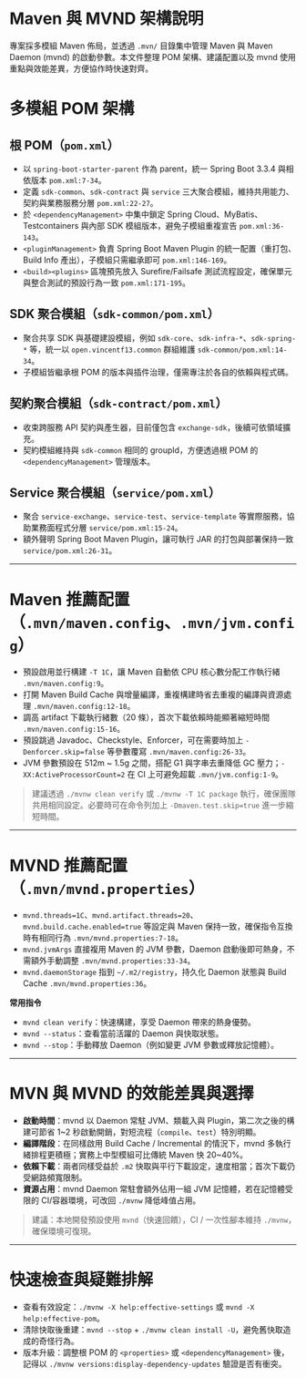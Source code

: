 # Maven 與 MVND 架構說明

專案採多模組 Maven 佈局，並透過 `.mvn/` 目錄集中管理 Maven 與 Maven Daemon (mvnd) 的啟動參數。本文件整理 POM 架構、建議配置以及 mvnd 使用重點與效能差異，方便協作時快速對齊。

# 多模組 POM 架構

## 根 POM（`pom.xml`）
- 以 `spring-boot-starter-parent` 作為 parent，統一 Spring Boot 3.3.4 與相依版本 `pom.xml:7-34`。
- 定義 `sdk-common`、`sdk-contract` 與 `service` 三大聚合模組，維持共用能力、契約與業務服務分層 `pom.xml:22-27`。
- 於 `<dependencyManagement>` 中集中鎖定 Spring Cloud、MyBatis、Testcontainers 與內部 SDK 模組版本，避免子模組重複宣告 `pom.xml:36-143`。
- `<pluginManagement>` 負責 Spring Boot Maven Plugin 的統一配置（重打包、Build Info 產出），子模組只需繼承即可 `pom.xml:146-169`。
- `<build><plugins>` 區塊預先放入 Surefire/Failsafe 測試流程設定，確保單元與整合測試的預設行為一致 `pom.xml:171-195`。

## SDK 聚合模組（`sdk-common/pom.xml`）
- 聚合共享 SDK 與基礎建設模組，例如 `sdk-core`、`sdk-infra-*`、`sdk-spring-*` 等，統一以 `open.vincentf13.common` 群組維護 `sdk-common/pom.xml:14-34`。
- 子模組皆繼承根 POM 的版本與插件治理，僅需專注於各自的依賴與程式碼。

## 契約聚合模組（`sdk-contract/pom.xml`）
- 收束跨服務 API 契約與產生器，目前僅包含 `exchange-sdk`，後續可依領域擴充。
- 契約模組維持與 `sdk-common` 相同的 groupId，方便透過根 POM 的 `<dependencyManagement>` 管理版本。

## Service 聚合模組（`service/pom.xml`）
- 聚合 `service-exchange`、`service-test`、`service-template` 等實際服務，協助業務面程式分層 `service/pom.xml:15-24`。
- 額外聲明 Spring Boot Maven Plugin，讓可執行 JAR 的打包與部署保持一致 `service/pom.xml:26-31`。

---

# Maven 推薦配置（`.mvn/maven.config`、`.mvn/jvm.config`）
- 預設啟用並行構建 `-T 1C`，讓 Maven 自動依 CPU 核心數分配工作執行緒 `.mvn/maven.config:9`。
- 打開 Maven Build Cache 與增量編譯，重複構建時省去重複的編譯與資源處理 `.mvn/maven.config:12-18`。
- 調高 artifact 下載執行緒數（20 條），首次下載依賴時能顯著縮短時間 `.mvn/maven.config:15-16`。
- 預設跳過 Javadoc、Checkstyle、Enforcer，可在需要時加上 `-Denforcer.skip=false` 等參數覆寫 `.mvn/maven.config:26-33`。
- JVM 參數預設在 512m ~ 1.5g 之間，搭配 G1 與字串去重降低 GC 壓力；`-XX:ActiveProcessorCount=2` 在 CI 上可避免超載 `.mvn/jvm.config:1-9`。

> 建議透過 `./mvnw clean verify` 或 `./mvnw -T 1C package` 執行，確保團隊共用相同設定。必要時可在命令列加上 `-Dmaven.test.skip=true` 進一步縮短時間。

---

# MVND 推薦配置（`.mvn/mvnd.properties`）
- `mvnd.threads=1C`、`mvnd.artifact.threads=20`、`mvnd.build.cache.enabled=true` 等設定與 Maven 保持一致，確保指令互換時有相同行為 `.mvn/mvnd.properties:7-18`。
- `mvnd.jvmArgs` 直接複用 Maven 的 JVM 參數，Daemon 啟動後即可熱身，不需額外手動調整 `.mvn/mvnd.properties:33-34`。
- `mvnd.daemonStorage` 指到 `~/.m2/registry`，持久化 Daemon 狀態與 Build Cache `.mvn/mvnd.properties:36`。

**常用指令**
- `mvnd clean verify`：快速構建，享受 Daemon 帶來的熱身優勢。
- `mvnd --status`：查看當前活躍的 Daemon 與快取狀態。
- `mvnd --stop`：手動釋放 Daemon（例如變更 JVM 參數或釋放記憶體）。

---

# MVN 與 MVND 的效能差異與選擇
- **啟動時間**：mvnd 以 Daemon 常駐 JVM、類載入與 Plugin，第二次之後的構建可節省 1~2 秒啟動開銷，對短流程（`compile`、`test`）特別明顯。
- **編譯階段**：在同樣啟用 Build Cache / Incremental 的情況下，mvnd 多執行緒排程更積極；實務上中型模組可比傳統 Maven 快 20~40%。
- **依賴下載**：兩者同樣受益於 `.m2` 快取與平行下載設定，速度相當；首次下載仍受網路頻寬限制。
- **資源占用**：mvnd Daemon 常駐會額外佔用一組 JVM 記憶體，若在記憶體受限的 CI/容器環境，可改回 `./mvnw` 降低峰值占用。

> 建議：本地開發預設使用 `mvnd`（快速回饋），CI / 一次性腳本維持 `./mvnw`，確保環境可復現。

---

# 快速檢查與疑難排解
- 查看有效設定：`./mvnw -X help:effective-settings` 或 `mvnd -X help:effective-pom`。
- 清除快取後重建：`mvnd --stop` + `./mvnw clean install -U`，避免舊快取造成的奇怪行為。
- 版本升級：調整根 POM 的 `<properties>` 或 `<dependencyManagement>` 後，記得以 `./mvnw versions:display-dependency-updates` 驗證是否有衝突。
